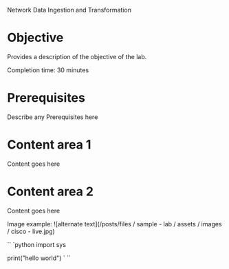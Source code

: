 Network Data Ingestion and Transformation

# Objective

Provides a description of the objective of the lab.

Completion time: 30 minutes

# Prerequisites

Describe any Prerequisites here

# Content area 1

Content goes here

# Content area 2

Content goes here

Image example: ![alternate text](/posts/files / sample - lab / assets / images / cisco - live.jpg)

``
`python
  import sys
  
  print("hello world")
`
``
